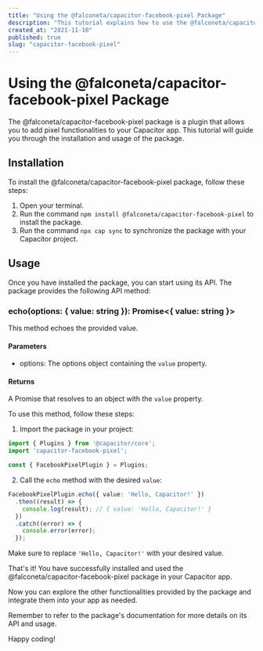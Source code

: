 ```yaml
---
title: "Using the @falconeta/capacitor-facebook-pixel Package"
description: "This tutorial explains how to use the @falconeta/capacitor-facebook-pixel package to enable pixel functionalities in your Capacitor app."
created_at: "2021-11-10"
published: true
slug: "capacitor-facebook-pixel"
---
```


# Using the @falconeta/capacitor-facebook-pixel Package

The @falconeta/capacitor-facebook-pixel package is a plugin that allows you to add pixel functionalities to your Capacitor app. This tutorial will guide you through the installation and usage of the package.

## Installation

To install the @falconeta/capacitor-facebook-pixel package, follow these steps:

1. Open your terminal.
2. Run the command `npm install @falconeta/capacitor-facebook-pixel` to install the package.
3. Run the command `npx cap sync` to synchronize the package with your Capacitor project.

## Usage

Once you have installed the package, you can start using its API. The package provides the following API method:

### echo(options: { value: string }): Promise<{ value: string }>

This method echoes the provided value.

#### Parameters

- options: The options object containing the `value` property.

#### Returns

A Promise that resolves to an object with the `value` property.

To use this method, follow these steps:

1. Import the package in your project:

```typescript
import { Plugins } from '@capacitor/core';
import 'capacitor-facebook-pixel';

const { FacebookPixelPlugin } = Plugins;
```

2. Call the `echo` method with the desired `value`:

```typescript
FacebookPixelPlugin.echo({ value: 'Hello, Capacitor!' })
  .then((result) => {
    console.log(result); // { value: 'Hello, Capacitor!' }
  })
  .catch((error) => {
    console.error(error);
  });
```

Make sure to replace `'Hello, Capacitor!'` with your desired value.

That's it! You have successfully installed and used the @falconeta/capacitor-facebook-pixel package in your Capacitor app.

Now you can explore the other functionalities provided by the package and integrate them into your app as needed.

Remember to refer to the package's documentation for more details on its API and usage.

Happy coding!
